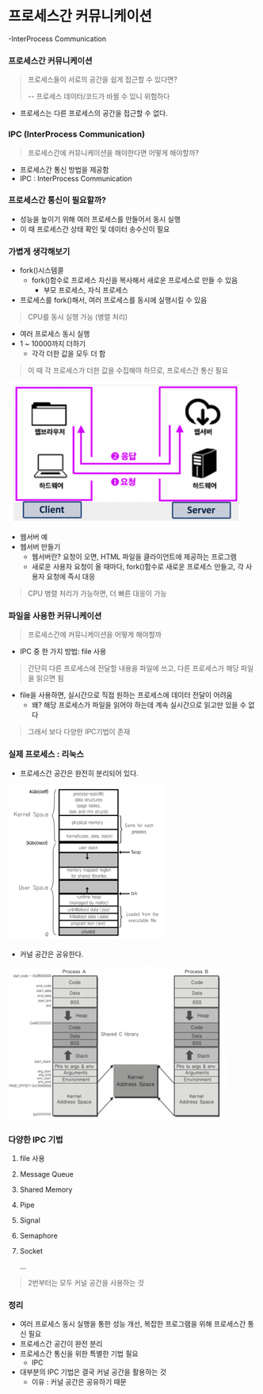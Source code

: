 # 프로세스간 커뮤니케이션

-InterProcess Communication



### 프로세스간 커뮤니케이션

> 프로세스들이 서로의 공간을 쉽게 접근할 수 있다면? 
>
> -- 프로세스 데이터/코드가 바뀔 수 있니 위험하다

- 프로세스는 다른 프로세스의 공간을 접근할 수 없다.



### IPC (InterProcess Communication)

> 프로세스간에 커뮤니케이션을 해야한다면 어떻게 해야할까?

- 프로세스간 통신 방법을 제공함
- IPC : InterProcess Communication

### 프로세스간 통신이 필요할까?

- 성능을 높이기 위해 여러 프로세스를 만들어서 동시 실행
- 이 때 프로세스간 상태 확인 및 데이터 송수신이 필요



### 가볍게 생각해보기

- fork()시스템콜
  - fork()함수로 프로세스 자신을 복사해서 새로운 프로세스로 만들 수 있음
    - 부모 프로세스, 자식 프로세스
- 프로세스를 fork()해서, 여러 프로세스를 동시에 실행시킬 수 있음

> CPU를 동시 실행 가능 (병렬 처리)

- 여러 프로세스 동시 실행
- 1 ~ 10000까지 더하기
  - 각각 더한 값을 모두 더 함

> 이 때 각 프로세스가 더한 값을 수집해야 하므로, 프로세스간 통신 필요

![img](../image/os_image27.png)

- 웹서버 예
- 웹서버 만들기
  - 웹서버란? 요청이 오면, HTML 파일을 클라이언트에 제공하는 프로그램
  - 새로운 사용자 요청이 올 때마다, fork()함수로 새로운 프로세스 만들고, 각 사용자 요청에 즉시 대응

> CPU 병렬 처리가 가능하면, 더 빠른 대응이 가능





### 파일을 사용한 커뮤니케이션

> 프로세스간에 커뮤니케이션을 어떻게 해야할까

- IPC 중 한 가지 방법: file 사용

> 간단히 다른 프로세스에 전달할 내용을 파일에 쓰고, 다른 프로세스가 해당 파일을 읽으면 됨

- file을 사용하면, 실시간으로 직접 원하는 프로세스에 데이터 전달이 어려움
  - 왜? 해당 프로세스가 파일을 읽어야 하는데 계속 실시간으로 읽고만 있을 수 없다

> 그래서 보다 다양한 IPC기법이 존재





### 실제 프로세스 : 리눅스

- 프로세스간 공간은 완전히 분리되어 있다.

![img](../image/os_image28.png)

- 커널 공간은 공유한다.

![img](../image/os_image29.png)

### 다양한 IPC 기법

1. file 사용

2. Message Queue

3. Shared Memory

4. Pipe

5. Signal

6. Semaphore

7. Socket

   ...

> 2번부터는 모두 커널 공간을 사용하는 것



### 정리

- 여러 프로세스 동시 실행을 통한 성능 개선, 복잡한 프로그램을 위해 프로세스간 통신 필요
- 프로세스간 공간이 완전 분리
- 프로세스간 통신을 위한 특별한 기법 필요
  - IPC
- 대부분의 IPC 기법은 결국 커널 공간을 활용하는 것
  - 이유 : 커널 공간은 공유하기 때문